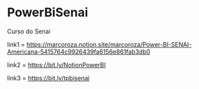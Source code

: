 # PowerBiSenai

Curso do Senai

link1 = https://marcoroza.notion.site/marcoroza/Power-BI-SENAI-Americana-5415764c9926439fa6156e861fab3db0

link2 = https://bit.ly/NotionPowerBI

link3 = https://bit.ly/tpbisenai
